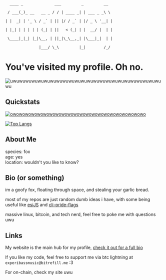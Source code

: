 ```

  ____ _              ___         _         __  

 / ___(_)_ __   __ _ / / | ____ _| | ___ _ _\ \ 

| |  _| | '_ \ / _` | || |/ / _` | |/ _ \ '__| |

| |_| | | | | | (_| | ||   < (_| | |  __/ |  | |

 \____|_|_| |_|\__, | ||_|\_\__,_| |\___|_|  | |

               |___/ \_\         |_|        /_/ 

```



# You've visited my profile. Oh no.



![uwuwuwuwuwuwuwuwuwuwuwuwuwuwuwuwuwuwuwuwuwuwuwuwuwu](https://komarev.com/ghpvc/?username=experibass&color=000000&label=People+infected+with+the+pathOwOgen)

## Quickstats

[![owowowowowowowowowowowowowowowowowowowowowowo](https://github-readme-stats.vercel.app/api?username=experibass&count_private=true&show_icons=true&bg_color=12.5,000000,022027,000000&text_color=5fdbf6&icon_color=5fdbf6&title_color=5fdbf6&border_color=076b81&border_radius=12.5&include_all_commits=true&custom_title=Ging%27s%20Stats)](https://github.com/anuraghazra/github-readme-stats)

[![Top Langs](https://github-readme-stats.vercel.app/api/top-langs/?username=experibass&count_private=true&show_icons=true&bg_color=12.5,000000,022027,000000&text_color=5fdbf6&icon_color=5fdbf6&title_color=5fdbf6&border_color=076b81&border_radius=12.5&custom_title=Ging%27s%20Top%20Langs)](https://github.com/anuraghazra/github-readme-stats)

## About Me

species: fox  
age: yes  
location: wouldn't you like to know?

## Bio (or something)

im a goofy fox, floating through space, and stealing your garlic bread.

most of my repos are just random dumb ideas i have, with some being useful like [esiJS](https://github.com/ExperiBass/esiJS) and [cli-pride-flags](https://github.com/ExperiBass/cli-pride-flags)

massive linux, bitcoin, and tech nerd, feel free to poke me with questions uwu

## Links

My website is the main hub for my profile, [check it out for a full bio](https://experibassmusic.eth.limo)  

If you like my code, feel free to support me via btc lightning at `experibassmusic@bitrefill.me` :3  

For on-chain, check my site uwu
